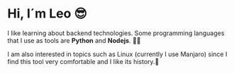# Hi, I´m Leo 😎
I like learning about backend technologies.
Some programming languages that I use as tools are **Python** and **Nodejs**. 👨‍💻

I am also interested in topics such as Linux (currently I use Manjaro) since I find this tool very comfortable and I like its history.🚀
<!--
**leo-caicedo/leo-caicedo** is a ✨ _special_ ✨ repository because its `README.md` (this file) appears on your GitHub profile.

Here are some ideas to get you started:

- 🔭 I’m currently working on ...
- 🌱 I’m currently learning ...
- 👯 I’m looking to collaborate on ...
- 🤔 I’m looking for help with ...
- 💬 Ask me about ...
- 📫 How to reach me: ...
- 😄 Pronouns: ...
- ⚡ Fun fact: ...
-->
